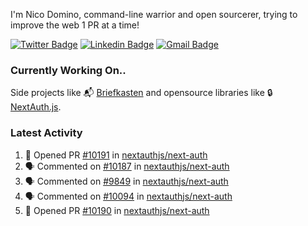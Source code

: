 
I'm Nico Domino, command-line warrior and open sourcerer, trying to improve the web 1 PR at a time!

[![Twitter Badge](https://img.shields.io/badge/-@ndom91-1ca0f1?style=flat-square&labelColor=1ca0f1&logo=twitter&logoColor=white&link=https://twitter.com/ndom91)](https://twitter.com/ndom91) [![Linkedin Badge](https://img.shields.io/badge/-ndom91-blue?style=flat-square&logo=Linkedin&logoColor=white&link=https://www.linkedin.com/in/ndom91/)](https://www.linkedin.com/in/ndom91/) [![Gmail Badge](https://img.shields.io/badge/-yo@ndo.dev-c14438?style=flat-square&logo=mail.ru&logoColor=white&link=mailto:yo@ndo.dev)](mailto:yo@ndo.dev)

### Currently Working On..

Side projects like 📬 [Briefkasten](https://briefkastenhq.com) and opensource libraries like 🔒 [NextAuth.js](https://github.com/nextauthjs/next-auth).

<!--START_SECTION_PROFILE_VIEWS:readme-info-->
<!--END_SECTION_PROFILE_VIEWS:readme-info-->

<!--START_SECTION_DAILY_COMMIT:readme-info-->
<!--END_SECTION_DAILY_COMMIT:readme-info-->

<!--START_SECTION_WEEKLY_COMMIT:readme-info-->
<!--END_SECTION_WEEKLY_COMMIT:readme-info-->

### Latest Activity

<!--START_SECTION:activity-->
1. 💪 Opened PR [#10191](https://github.com/nextauthjs/next-auth/pull/10191) in [nextauthjs/next-auth](https://github.com/nextauthjs/next-auth)
2. 🗣 Commented on [#10187](https://github.com/nextauthjs/next-auth/issues/10187#issuecomment-1974837050) in [nextauthjs/next-auth](https://github.com/nextauthjs/next-auth)
3. 🗣 Commented on [#9849](https://github.com/nextauthjs/next-auth/pull/9849#issuecomment-1974822221) in [nextauthjs/next-auth](https://github.com/nextauthjs/next-auth)
4. 🗣 Commented on [#10094](https://github.com/nextauthjs/next-auth/pull/10094#issuecomment-1974804307) in [nextauthjs/next-auth](https://github.com/nextauthjs/next-auth)
5. 💪 Opened PR [#10190](https://github.com/nextauthjs/next-auth/pull/10190) in [nextauthjs/next-auth](https://github.com/nextauthjs/next-auth)
<!--END_SECTION:activity-->
